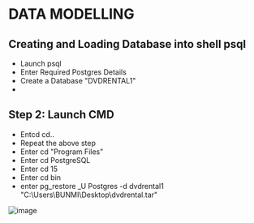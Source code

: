 
# DATA MODELLING

## Creating and Loading Database into shell psql
+  Launch psql
+  Enter Required Postgres Details
+  Create a Database "DVDRENTAL1"
+  
## Step  2: Launch CMD
+ Entcd cd..
+ Repeat the above step
+ Enter cd "Program Files"
+ Enter cd PostgreSQL
+ Enter cd 15
+ Enter cd bin
+ enter pg_restore _U Postgres -d dvdrental1 "C:\Users\BUNMI\Desktop\dvdrental.tar"

![image](https://github.com/Bumzeal/Data_Engineering_projects/assets/78567274/7510ec65-e051-4f12-89fd-f70810c85dbf)
